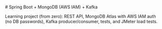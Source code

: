 \# Spring Boot + MongoDB (AWS IAM) + Kafka



Learning project (from zero): REST API, MongoDB Atlas with AWS IAM auth (no DB passwords), Kafka producer/consumer, tests, and JMeter load tests.



